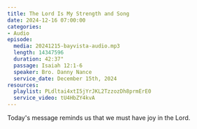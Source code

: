 ```yaml
---
title: The Lord Is My Strength and Song
date: 2024-12-16 07:00:00
categories:
- Audio
episode:
  media: 20241215-bayvista-audio.mp3
  length: 14347596
  duration: 42:37"
  passage: Isaiah 12:1-6
  speaker: Bro. Danny Nance
  service_date: December 15th, 2024
resources:
  playlist: PLdltai4xtI5jYrJKL2TzzozDh8prmErE0
  service_video: tU4HbZY4kvA
---
```

Today's message reminds us that we must have joy in the Lord.
